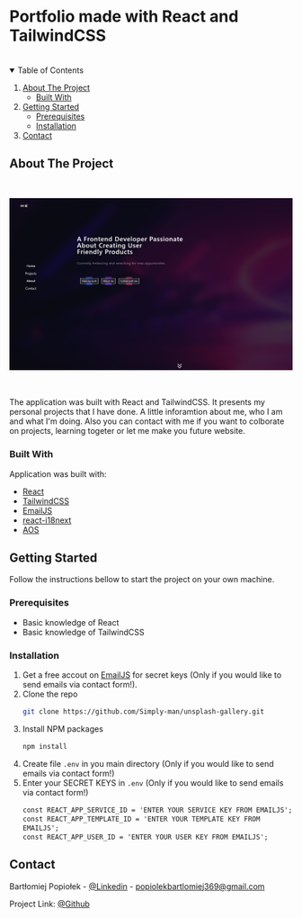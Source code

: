 # Portfolio made with React and TailwindCSS
<br/>
<!-- TABLE OF CONTENTS -->
<details open="open">
  <summary>Table of Contents</summary>
  <ol>
    <li>
      <a href="#about-the-project">About The Project</a>
      <ul>
        <li><a href="#built-with">Built With</a></li>
      </ul>
    </li>
    <li>
      <a href="#getting-started">Getting Started</a>
      <ul>
        <li><a href="#prerequisites">Prerequisites</a></li>
        <li><a href="#installation">Installation</a></li>
      </ul>
    </li>
    <li><a href="#contact">Contact</a></li>
  </ol>
</details>

<!-- ABOUT THE PROJECT -->

## About The Project

<br>
<p align="center">
<a href="https://portfoliobp.netlify.com" target="_blank"> <img src="screenshotForGithub/portfolio.png" width=600/></a>
</p>
<br>

The application was built with React and TailwindCSS. It presents my personal projects that I have done. A little inforamtion about me, who I am and what I'm doing. Also you can contact with me if you want to colborate on projects, learning togeter or let me make you future website.

### Built With

Application was built with:

-   [React](https://reactjs.org/)
-   [TailwindCSS](https://tailwindcss.com/)
-   [EmailJS](https://www.emailjs.com/)
-   [react-i18next](https://react.i18next.com/)
-   [AOS](https://michalsnik.github.io/aos/)

<!-- GETTING STARTED -->

## Getting Started

Follow the instructions bellow to start the project on your own machine.

### Prerequisites

-   Basic knowledge of React
-   Basic knowledge of TailwindCSS

### Installation

1. Get a free accout on [EmailJS](https://www.emailjs.com/) for secret keys (Only if you would like to send emails via contact form!).
2. Clone the repo
    ```sh
    git clone https://github.com/Simply-man/unsplash-gallery.git
    ```
3. Install NPM packages
    ```sh
    npm install
    ```
4. Create file `.env` in you main directory (Only if you would like to send emails via contact form!)
5. Enter your SECRET KEYS in `.env` (Only if you would like to send emails via contact form!)
    ```JS
    const REACT_APP_SERVICE_ID = 'ENTER YOUR SERVICE KEY FROM EMAILJS';
    const REACT_APP_TEMPLATE_ID = 'ENTER YOUR TEMPLATE KEY FROM EMAILJS';
    const REACT_APP_USER_ID = 'ENTER YOUR USER KEY FROM EMAILJS';
    ```

<!-- CONTACT -->

## Contact

Bartłomiej Popiołek - [@Linkedin](https://www.linkedin.com/in/bart%C5%82omiej-popio%C5%82ek-6394981b2/) - popiolekbartlomiej369@gmail.com

Project Link: [@Github](https://github.com/Simply-man/Portfolio)
